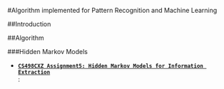 
#Algorithm implemented for Pattern Recognition and Machine Learning

##Introduction

##Algorithm

###Hidden Markov Models
*   **[`CS498CXZ Assignment5: Hidden Markov Models for Information Extraction`](http://sifaka.cs.uiuc.edu/course/498cxz04f/assign5.html
)**\
:


    